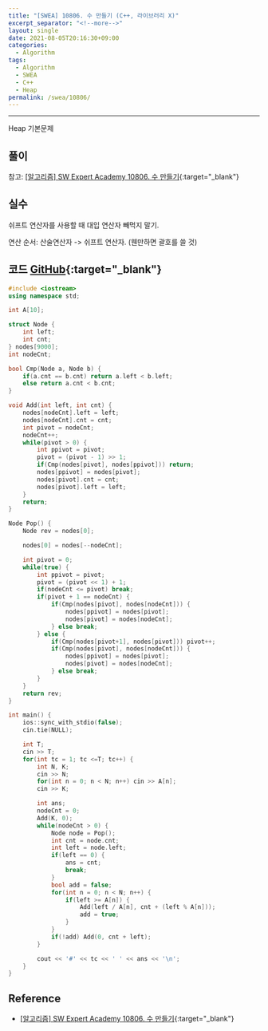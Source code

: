 ```yaml
---
title: "[SWEA] 10806. 수 만들기 (C++, 라이브러리 X)"
excerpt_separator: "<!--more-->"
layout: single
date: 2021-08-05T20:16:30+09:00
categories:
  - Algorithm
tags:
  - Algorithm
  - SWEA
  - C++
  - Heap
permalink: /swea/10806/
---
```

---

Heap 기본문제

## 풀이

참고: [[알고리즘] SW Expert Academy 10806. 수 만들기](https://nankisu.tistory.com/38){:target="_blank"}

<!--more-->

## 실수

쉬프트 연산자를 사용할 때 대입 연산자 빼먹지 말기.

연산 순서: 산술연산자 -> 쉬프트 연산자. (웬만하면 괄호를 쓸 것)

## 코드 [GitHub](https://github.com/unionyy/samsung-algorithm-21/blob/main/heap/basic-problems/make-num/main.cpp){:target="_blank"}

```cpp
#include <iostream>
using namespace std;

int A[10];

struct Node {
    int left;
    int cnt;
} nodes[9000];
int nodeCnt;

bool Cmp(Node a, Node b) {
    if(a.cnt == b.cnt) return a.left < b.left;
    else return a.cnt < b.cnt;
}

void Add(int left, int cnt) {
    nodes[nodeCnt].left = left;
    nodes[nodeCnt].cnt = cnt;
    int pivot = nodeCnt;
    nodeCnt++;
    while(pivot > 0) {
        int ppivot = pivot;
        pivot = (pivot - 1) >> 1;
        if(Cmp(nodes[pivot], nodes[ppivot])) return;
        nodes[ppivot] = nodes[pivot];
        nodes[pivot].cnt = cnt;
        nodes[pivot].left = left;
    }
    return;
}

Node Pop() {
    Node rev = nodes[0];

    nodes[0] = nodes[--nodeCnt];

    int pivot = 0;
    while(true) {
        int ppivot = pivot;
        pivot = (pivot << 1) + 1;
        if(nodeCnt <= pivot) break;
        if(pivot + 1 == nodeCnt) {
            if(Cmp(nodes[pivot], nodes[nodeCnt])) {
                nodes[ppivot] = nodes[pivot];
                nodes[pivot] = nodes[nodeCnt];
            } else break;
        } else {
            if(Cmp(nodes[pivot+1], nodes[pivot])) pivot++;
            if(Cmp(nodes[pivot], nodes[nodeCnt])) {
                nodes[ppivot] = nodes[pivot];
                nodes[pivot] = nodes[nodeCnt];
            } else break;
        }
    }
    return rev;
}

int main() {
    ios::sync_with_stdio(false);
    cin.tie(NULL);

    int T;
    cin >> T;
    for(int tc = 1; tc <=T; tc++) {
        int N, K;
        cin >> N;
        for(int n = 0; n < N; n++) cin >> A[n];
        cin >> K;

        int ans;
        nodeCnt = 0;
        Add(K, 0);
        while(nodeCnt > 0) {
            Node node = Pop();
            int cnt = node.cnt;
            int left = node.left;
            if(left == 0) {
                ans = cnt;
                break;
            }
            bool add = false;
            for(int n = 0; n < N; n++) {
                if(left >= A[n]) {
                    Add(left / A[n], cnt + (left % A[n]));
                    add = true;
                }
            }
            if(!add) Add(0, cnt + left);
        }

        cout << '#' << tc << ' ' << ans << '\n';
    }
}
```

## Reference

* [[알고리즘] SW Expert Academy 10806. 수 만들기](https://nankisu.tistory.com/38){:target="_blank"}
